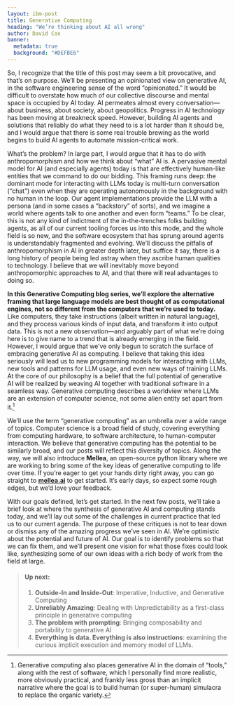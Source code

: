 ```yaml
---
layout: ibm-post
title: Generative Computing
heading: "We’re thinking about AI all wrong"
author: David Cox
banner:
  metadata: true
  background: "#DEFBE6"
---
```


So, I recognize that the title of this post may seem a bit provocative, and that’s on purpose. We’ll be presenting an opinionated view on generative AI, in the software engineering sense of the word “opinionated.” It would be difficult to overstate how much of our collective discourse and mental space is occupied by AI today. AI permeates almost every conversation—about business, about society, about geopolitics. Progress in AI technology has been moving at breakneck speed. However, building AI agents and solutions that reliably do what they need to is a lot harder than it should be, and I would argue that there is some real trouble brewing as the world begins to build AI agents to automate mission-critical work.

What’s the problem? In large part, I would argue that it has to do with anthropomorphism and how we think about “what” AI is. A pervasive mental model for AI (and especially agents) today is that are effectively human-like entities that we command to do our bidding. This framing runs deep: the dominant mode for interacting with LLMs today is multi-turn conversation (“chat”) even when they are operating autonomously in the background with no human in the loop. Our agent implementations provide the LLM with a persona (and in some cases a “backstory” of sorts), and we imagine a world where agents talk to one another and even form “teams.” To be clear, this is not any kind of indictment of the in-the-trenches folks building agents, as all of our current tooling forces us into this mode, and the whole field is so new, and the software ecosystem that has sprung around agents is understandably fragmented and evolving. We’ll discuss the pitfalls of anthropomorphism in AI in greater depth later, but suffice it say, there is a long history of people being led astray when they ascribe human qualities to technology. I believe that we will inevitably move beyond anthropomorphic approaches to AI, and that there will real advantages to doing so.

**In this Generative Computing blog series, we’ll explore the alternative framing that large language models are best thought of as computational engines, not so different from the computers that we’re used to today.** Like computers, they take instructions (albeit written in natural language), and they process various kinds of input data, and transform it into output data. This is not a new observation—and arguably part of what we’re doing here is to give name to a trend that is already emerging in the field. However, I would argue that we’ve only begun to scratch the surface of embracing generative AI as computing. I believe that taking this idea seriously will lead us to new programming models for interacting with LLMs, new tools and patterns for LLM usage, and even new ways of training LLMs. At the core of our philosophy is a belief that the full potential of generative AI will be realized by weaving AI together with traditional software in a seamless way. Generative computing describes a worldview where LLMs are an extension of computer science, not some alien entity set apart from it.[^1]

We’ll use the term “generative computing” as an umbrella over a wide range of topics. Computer science is a broad field of study, covering everything from computing hardware, to software architecture, to human-computer interaction. We believe that generative computing has the potential to be similarly broad, and our posts will reflect this diversity of topics.
Along the way, we will also introduce **Mellea**, an open-source python library where we are working to bring some of the key ideas of generative computing to life over time. If you’re eager to get your hands dirty right away, you can go straight to [**mellea.ai**](https://docs.mellea.ai/overview/project-mellea) to get started. It’s early days, so expect some rough edges, but we’d love your feedback.

With our goals defined, let’s get started. In the next few posts, we’ll take a brief look at where the synthesis of generative AI and computing stands today, and we’ll lay out some of the challenges in current practice that led us to our current agenda. The purpose of these critiques is not to tear down or dismiss any of the amazing progress we’ve seen in AI. We’re optimistic about the potential and future of AI. Our goal is to identify problems so that we can fix them, and we’ll present one vision for what those fixes could look like, synthesizing some of our own ideas with a rich body of work from the field at large.

> #### Up next:
> 1. **Outside-In and Inside-Out**: Imperative, Inductive, and Generative Computing
> 2. **Unreliably Amazing**: Dealing with Unpredictability as a first-class principle in generative computing
> 3. **The problem with prompting**: Bringing composability and portability to generative AI
> 4. **Everything is data. Everything is also instructions**: examining the curious implicit execution and memory model of LLMs.

[^1]: Generative computing also places generative AI in the domain of “tools,” along with the rest of software, which I personally find more realistic, more obviously practical, and frankly less gross than an implicit narrative where the goal is to build human (or super-human) simulacra to replace the organic variety.


